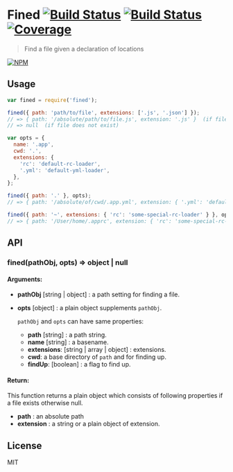 # Fined [![Build Status][travis-img]][travis-url] [![Build Status][appveyor-img]][appveyor-url] [![Coverage][coveralls-img]][coveralls-url]

> Find a file given a declaration of locations

[![NPM][npm-img]][npm-url]

## Usage

```js
var fined = require('fined');

fined({ path: 'path/to/file', extensions: ['.js', '.json'] });
// => { path: '/absolute/path/to/file.js', extension: '.js' }  (if file exists)
// => null  (if file does not exist)

var opts = {
  name: '.app',
  cwd: '.',
  extensions: {
    'rc': 'default-rc-loader',
    '.yml': 'default-yml-loader',
  },
};

fined({ path: '.' }, opts);
// => { path: '/absolute/of/cwd/.app.yml', extension: { '.yml': 'default-yml-loader' } }

fined({ path: '~', extensions: { 'rc': 'some-special-rc-loader' } }, opts);
// => { path: '/User/home/.apprc', extension: { 'rc': 'some-special-rc-loader' } }
```

## API

### fined(pathObj, opts) => object | null

#### Arguments:

* **pathObj** [string | object] : a path setting for finding a file.
* **opts** [object] : a plain object supplements `pathObj`.

   `pathObj` and `opts` can have same properties:

   * **path** [string] : a path string.
   * **name** [string] : a basename.
   * **extensions**: [string | array | object] : extensions.
   * **cwd**: a base directory of `path` and for finding up.
   * **findUp**: [boolean] : a flag to find up.

#### Return:

This function returns a plain object which consists of following properties if a file exists otherwise null.

   * **path** : an absolute path
   * **extension** : a string or a plain object of extension.


## License

MIT

[npm-img]: https://nodei.co/npm/fined.png
[npm-url]: https://nodei.co/npm/fined/
[travis-img]: https://travis-ci.org/js-cli/fined.svg?branch=master
[travis-url]: https://travis-ci.org/js-cli/fined
[appveyor-img]: https://ci.appveyor.com/api/projects/status/github/js-cli/fined?branch=master&svg=true
[appveyor-url]: https://ci.appveyor.com/project/js-cli/fined
[coveralls-img]: https://coveralls.io/repos/github/js-cli/fined/badge.svg?branch=master
[coveralls-url]: https://coveralls.io/github/js-cli/fined?branch=master
